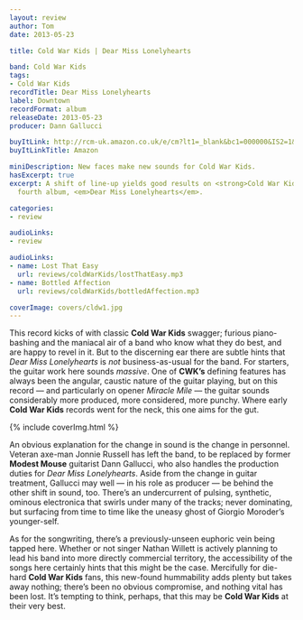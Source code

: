 ```yaml
---
layout: review
author: Tom
date: 2013-05-23

title: Cold War Kids | Dear Miss Lonelyhearts

band: Cold War Kids
tags:
- Cold War Kids
recordTitle: Dear Miss Lonelyhearts
label: Downtown
recordFormat: album
releaseDate: 2013-05-23
producer: Dann Gallucci

buyItLink: http://rcm-uk.amazon.co.uk/e/cm?lt1=_blank&bc1=000000&IS2=1&bg1=FFFFFF&fc1=000000&lc1=0000FF&t=eatebymons-21&o=2&p=8&l=as4&m=amazon&f=ifr&ref=ss_til&asins=B00BC0JIGE
buyItLinkTitle: Amazon

miniDescription: New faces make new sounds for Cold War Kids.
hasExcerpt: true
excerpt: A shift of line-up yields good results on <strong>Cold War Kids’</strong>
  fourth album, <em>Dear Miss Lonelyhearts</em>.

categories:
- review

audioLinks:
- review

audioLinks:
- name: Lost That Easy
  url: reviews/coldWarKids/lostThatEasy.mp3
- name: Bottled Affection
  url: reviews/coldWarKids/bottledAffection.mp3

coverImage: covers/cldw1.jpg
---
```


This record kicks of with classic **Cold War Kids** swagger; furious piano-bashing and the maniacal air of a band who know what they do best, and are happy to revel in it. But to the discerning ear there are subtle hints that *Dear Miss Lonelyhearts* is _not_ business-as-usual for the band. For starters, the guitar work here sounds _massive_. One of **CWK’s** defining features has always been the angular, caustic nature of the guitar playing, but on this record — and particularly on opener *Miracle Mile* — the guitar sounds considerably more produced, more considered, more punchy. Where early **Cold War Kids** records went for the neck, this one aims for the gut.

<div>{% include coverImg.html %}</div>

An obvious explanation for the change in sound is the change in personnel. Veteran axe-man Jonnie Russell has left the band, to be replaced by former **Modest Mouse** guitarist Dann Gallucci, who also handles the production duties for *Dear Miss Lonelyhearts*. Aside from the change in guitar treatment, Gallucci may well — in his role as producer — be behind the other shift in sound, too. There’s an undercurrent of pulsing, synthetic, ominous electronica that swirls under many of the tracks; never dominating, but surfacing from time to time like the uneasy ghost of Giorgio Moroder’s younger-self.

As for the songwriting, there’s a previously-unseen euphoric vein being tapped here. Whether or not singer Nathan Willett is actively planning to lead his band into more directly commercial territory, the accessibility of the songs here certainly hints that this might be the case. Mercifully for die-hard **Cold War Kids** fans, this new-found hummability adds plenty but takes away nothing; there’s been no obvious compromise, and nothing vital has been lost. It’s tempting to think, perhaps, that this may be **Cold War Kids** at their very best.

